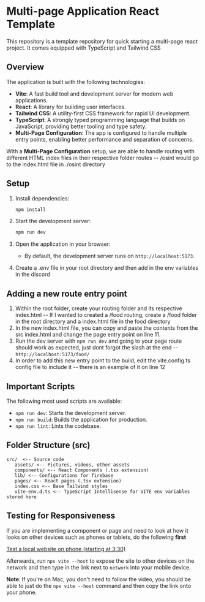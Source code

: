 # Multi-page Application React Template

This repository is a template repository for quick starting a multi-page react project. It comes equipped with TypeScript and Tailwind CSS

## Overview

The application is built with the following technologies:

- **Vite**: A fast build tool and development server for modern web applications.
- **React**: A library for building user interfaces.
- **Tailwind CSS**: A utility-first CSS framework for rapid UI development.
- **TypeScript**: A strongly typed programming language that builds on JavaScript, providing better tooling and type safety.
- **Multi-Page Configuration**: The app is configured to handle multiple entry points, enabling better performance and separation of concerns.

With a **Multi-Page Configuration** setup, we are able to handle routing with different HTML index files in their respective folder routes -- /osint would go to the index.html file in ./osint directory

## Setup

1. Install dependencies:

   ```bash
   npm install
   ```

2. Start the development server:

   ```bash
   npm run dev
   ```

3. Open the application in your browser:
   - By default, the development server runs on `http://localhost:5173`.

4. Create a .env file in your root directory and then add in the env variables in the discord

## Adding a new route entry point

1. Within the root folder, create your routing folder and its respective index.html -- If I wanted to created a /food routing, create a /food folder in the root directory and a index.html file in the food directory
2. In the new index.html file, you can copy and paste the contents from the src index.html and change the page entry point on line 11.
3. Run the dev server with ```npm run dev``` and going to your page route should work as expected, just dont forgot the slash at the end -- `http://localhost:5173/food/`
4. In order to add this new entry point to the build, edit the vite.config.ts config file to include it -- there is an example of it on line 12

## Important Scripts

The following most used scripts are available:

- `npm run dev`: Starts the development server.
- `npm run build`: Builds the application for production.
- `npm run lint`: Lints the codebase.

## Folder Structure (src)

```
src/  <-- Source code
   assets/ <-- Pictures, videos, other assets
   components/ <-- React Components (.tsx extension)
   lib/ <-- Configurations for firebase
   pages/ <-- React pages (.tsx extension)
   index.css <-- Base Tailwind styles
   vite-env.d.ts <-- TypeScript Intellisense for VITE env variables stored here
```

## Testing for Responsiveness

If you are implementing a component or page and need to look at how it looks on other devices such as phones or tablets, do the following **first**

[Test a local website on phone (starting at 3:30)](https://youtu.be/uRYHX4EwYYA?si=CmiI0zMpJ_2bzQkx&t=210)

Afterwards, run `npx vite --host` to expose the site to other devices on the network and then type in the link next to `network` into your mobile device. 

**Note**: If you're on Mac, you don't need to follow the video, you should be able to just do the `npx vite --host` command and then copy the link onto your phone. 